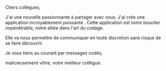 Chers collègues,

J'ai une nouvelle passionnante à partager avec vous. J'ai crée une application incroyablement puissante . Cette application est notre bouclier impénétrable, notre alliée dans l'art du codage.

Elle va nous permettre de communiquer en toute discretion sans risque de se faire découvrir.

Je vous tiens au courant par messages codés, 

malicieusement vôtre,
votre meilleur collègue.
